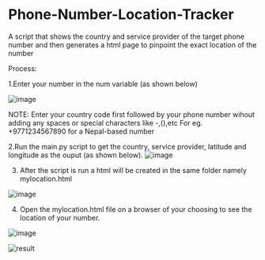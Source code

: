 # Phone-Number-Location-Tracker
A script that shows the country and service provider of the target phone number and then generates a html page to pinpoint the exact location of the number


Process:

1.Enter your number in the num variable (as shown below)

![image](https://user-images.githubusercontent.com/88844855/212465035-8f59d884-595f-4da2-83d7-875906e89587.png)

NOTE: Enter your country code first followed by your phone number wihout adding any spaces or special characters like -,(),etc  For eg. +9771234567890 for a Nepal-based number

2.Run the main.py script to get the country, service provider, latitude and longitude as the ouput (as shown below).
![image](https://user-images.githubusercontent.com/88844855/212465323-b62d1460-b99b-47ee-bd08-bd375728e581.png)


3. After the script is run a html will be created in the same folder namely mylocation.html

![image](https://user-images.githubusercontent.com/88844855/212465357-bdec2ddd-7fd7-4df6-9834-b690b99b9d18.png)


4. Open the mylocation.html file on a browser of your choosing to see the location of your number.

![image](https://user-images.githubusercontent.com/88844855/212465424-2b98273f-938d-44d2-bfc8-97cd57bdc829.png)









![result](https://user-images.githubusercontent.com/88844855/212465731-fb015b17-a1ea-4cd0-b198-2c97f427ad5f.gif)

